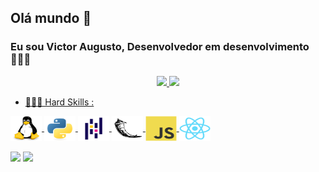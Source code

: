 ## Olá mundo 👋
### Eu sou Victor Augusto, Desenvolvedor em desenvolvimento 👨🏽‍💻

<div align="center">
  <a href="https://github.com/VictorSantos567">
  <img height="180em" src="https://github-readme-stats.vercel.app/api?username=VictorSantos567&show_icons=true&theme=darcula&include_all_commits=true&count_private=true"/>
  <img height="180em" src="https://github-readme-stats.vercel.app/api/top-langs/?username=VictorSantos567&layout=compact&langs_count=7&theme=darcula"/>
</div>
 
 - 🧙🏽‍♂️ Hard Skills : 
<div style="display: inline_block">
  <img align="center" alt="Victor-Linux" height="40" width="50" src="https://raw.githubusercontent.com/devicons/devicon/master/icons/linux/linux-original.svg">
  <img align="center" alt="Victor-Python" height="40" width="50" src="https://raw.githubusercontent.com/devicons/devicon/master/icons/python/python-original.svg">
  <img align="center" alt="Victor-Pandas" height="40" width="50" src="https://raw.githubusercontent.com/devicons/devicon/1119b9f84c0290e0f0b38982099a2bd027a48bf1/icons/pandas/pandas-original.svg">
  <img align="center" alt="Victor-Flask" height="40" width="50" src="https://raw.githubusercontent.com/devicons/devicon/1119b9f84c0290e0f0b38982099a2bd027a48bf1/icons/flask/flask-original.svg">
  <img align="center" alt="Victor-JS" height="40" width="50" src="https://raw.githubusercontent.com/devicons/devicon/1119b9f84c0290e0f0b38982099a2bd027a48bf1/icons/javascript/javascript-original.svg">
  <img align="center" alt="Victor-React" height="40" width="50" src="https://raw.githubusercontent.com/devicons/devicon/1119b9f84c0290e0f0b38982099a2bd027a48bf1/icons/react/react-original.svg">
</div>

  <br>

<div> 
<a href="https://www.linkedin.com/in/victor-augusto-dos-santos-6b3893136" target="_blank"><img src="https://img.shields.io/badge/-LinkedIn-%230077B5?style=for-the-badge&logo=linkedin&logoColor=white" target="_blank"></a> 
  <a href="mailto:victoraugustos10@hotmail.com" target="_blank"><img src="https://img.shields.io/badge/Microsoft_Outlook-0078D4?style=for-the-badge&logo=microsoft-outlook&logoColor=white" target="_blank"></a> 
  
</div>
  
